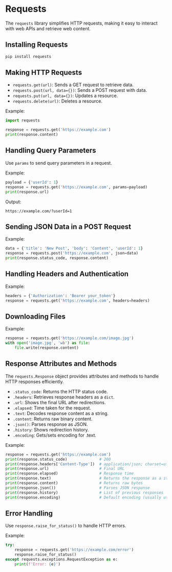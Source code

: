 # Requests

The `requests` library simplifies HTTP requests, making it easy to interact with web APIs and retrieve web content.

## Installing Requests

```bash
pip install requests
```

## Making HTTP Requests

- `requests.get(url)`: Sends a GET request to retrieve data. 
- `requests.post(url, data={})`: Sends a POST request with data. 
- `requests.put(url, data={})`: Updates a resource. 
- `requests.delete(url)`: Deletes a resource.

Example:

```python
import requests

response = requests.get('https://example.com')
print(response.content)
```

## Handling Query Parameters

Use `params` to send query parameters in a request.

Example:

```python
payload = {'userId': 1}
response = requests.get('https://example.com', params=payload)
print(response.url)
```

Output:

```Plain Text
https://example.com/?userId=1
```

## Sending JSON Data in a POST Request

Example:

```python
data = {'title': 'New Post', 'body': 'Content', 'userId': 1}
response = requests.post('https://example.com', json=data)
print(response.status_code, response.content)
```

## Handling Headers and Authentication

Example:

```python
headers = {'Authorization': 'Bearer your_token'}
response = requests.get('https://example.com', headers=headers)
```

## Downloading Files

Example:

```python
response = requests.get('https://example.com/image.jpg')
with open('image.jpg', 'wb') as file:
    file.write(response.content)
```

## Response Attributes and Methods

The `requests.Response` object provides attributes and methods to handle HTTP responses efficiently.

- `.status_code`: Returns the HTTP status code.
- `.headers`: Retrieves response headers as a `dict`.
- `.url`: Shows the final URL after redirections.
- `.elapsed`: Time taken for the request.
- `.text`: Decodes response content as a string.
- `.content`: Returns raw binary content.
- `.json()`: Parses response as JSON.
- `.history`: Shows redirection history.
- `.encoding`: Gets/sets encoding for .text.

Example:

```python
response = requests.get('https://example.com')
print(response.status_code)              # 200
print(response.headers['Content-Type'])  # application/json; charset=utf-8
print(response.url)                      # Final URL
print(response.elapsed)                  # Response time
print(response.text)                     # Returns the response as a string
print(response.content)                  # Returns raw bytes
print(response.json())                   # Parses JSON response
print(response.history)                  # List of previous responses
print(response.encoding)                 # Default encoding (usually utf-8)
```

## Error Handling

Use `response.raise_for_status()` to handle HTTP errors.

Example:

```python
try:
    response = requests.get('https://example.com/error')
    response.raise_for_status()
except requests.exceptions.RequestException as e:
    print(f'Error: {e}')
```